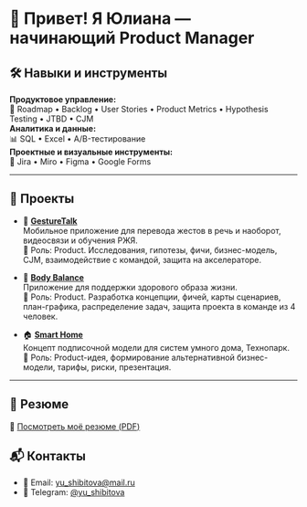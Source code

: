 # 👋 Привет! Я Юлиана — начинающий Product Manager

## 🛠️ Навыки и инструменты   
**Продуктовое управление:**   
📌 Roadmap • Backlog • User Stories • Product Metrics • Hypothesis Testing • JTBD • CJM   
**Аналитика и данные:**   
📊 SQL • Excel • A/B-тестирование   
**Проектные и визуальные инструменты:**   
🧩 Jira • Miro • Figma • Google Forms  


---

## 🚀 Проекты

- 🤟 **[GestureTalk](https://github.com/shibitovaYU/GestureTalk.git)**  
  Мобильное приложение для перевода жестов в речь и наоборот, видеосвязи и обучения РЖЯ.  
   📌 Роль: Product. Исследования, гипотезы, фичи, бизнес-модель, CJM, взаимодействие с командой, защита на акселераторе. 

- 🧘 **[Body Balance](https://github.com/shibitovaYU/Body-Balance.git)**  
  Приложение для поддержки здорового образа жизни.  
   📌 Роль: Product. Разработка концепции, фичей, карты сценариев, план-графика, распределение задач, защита проекта в команде из 4 человек.
  
- 🏠 **[Smart Home](https://github.com/shibitovaYU/SMART-HOME.git)**  
  Концепт подписочной модели для систем умного дома, Технопарк.  
  📌 Роль: Product-идея, формирование альтернативной бизнес-модели, тарифы, риски, презентация.

---


## 📄 Резюме

📎 [Посмотреть моё резюме (PDF)](https://github.com/shibitovaYU/cv/blob/main/actual%20resume.pdf)


## 📬 Контакты

- 📧 Email: yu_shibitova@mail.ru  
- 💬 Telegram: [@yu_shibitova](https://t.me/yu_shibitova)  

